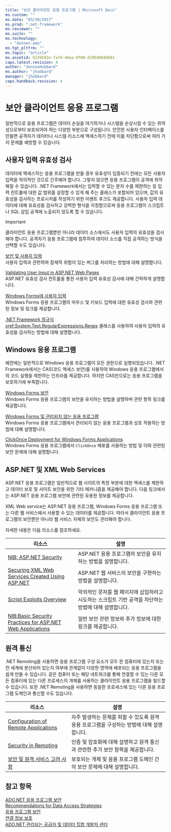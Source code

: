 ```yaml
---
title: "보안 클라이언트 응용 프로그램 | Microsoft Docs"
ms.custom: ""
ms.date: "03/30/2017"
ms.prod: ".net-framework"
ms.reviewer: ""
ms.suite: ""
ms.technology: 
  - "dotnet-ado"
ms.tgt_pltfrm: ""
ms.topic: "article"
ms.assetid: 6239592e-fa7d-4dea-9f00-d296d0048b01
caps.latest.revision: 4
author: "JennieHubbard"
ms.author: "jhubbard"
manager: "jhubbard"
caps.handback.revision: 4
---
```

# 보안 클라이언트 응용 프로그램
일반적으로 응용 프로그램은 데이터 손실을 야기하거나 시스템을 손상시킬 수 있는 취약성으로부터 보호되어야 하는 다양한 부분으로 구성됩니다.  안전한 사용자 인터페이스를 만들면 공격자가 데이터나 시스템 리소스에 액세스하기 전에 이를 차단함으로써 여러 가지 문제를 예방할 수 있습니다.  
  
## 사용자 입력 유효성 검사  
 데이터에 액세스하는 응용 프로그램을 만들 경우 유효성이 입증되기 전에는 모든 사용자 입력을 악의적인 것으로 간주해야 합니다.  그렇지 않으면 응용 프로그램이 공격에 취약해질 수 있습니다.  .NET Framework에서는 입력할 수 있는 문자 수를 제한하는 등 입력 컨트롤에 대한 값 범위를 설정할 수 있게 해 주는 클래스가 포함되어 있으며,  값의 유효성을 검사하는 프로시저를 작성하기 위한 이벤트 후크도 제공합니다.  사용자 입력 데이터에 대해 유효성을 검사하고 강력한 형식을 지정함으로써 응용 프로그램이 스크립트나 SQL 삽입 공격에 노출되지 않도록 할 수 있습니다.  
  
> [!IMPORTANT]
>  클라이언트 응용 프로그램뿐만 아니라 데이터 소스에서도 사용자 입력의 유효성을 검사해야 합니다.  공격자가 응용 프로그램에 침투하여 데이터 소스를 직접 공격하는 방식을 선택할 수도 있습니다.  
  
 [보안 및 사용자 입력](../../../../docs/standard/security/security-and-user-input.md)  
 사용자 입력과 관련하여 잠재적 위험이 있는 버그를 처리하는 방법에 대해 설명합니다.  
  
 [Validating User Input in ASP.NET Web Pages](../Topic/Validating%20User%20Input%20in%20ASP.NET%20Web%20Pages.md)  
 ASP.NET 유효성 검사 컨트롤을 통한 사용자 입력 유효성 검사에 대해 간략하게 설명합니다.  
  
 [Windows Forms에 사용자 입력](../../../../docs/framework/winforms/user-input-in-windows-forms.md)  
 Windows Forms 응용 프로그램의 마우스 및 키보드 입력에 대한 유효성 검사와 관련된 정보 및 링크를 제공합니다.  
  
 [.NET Framework 정규식](../../../../docs/standard/base-types/regular-expressions.md)  
 <xref:System.Text.RegularExpressions.Regex> 클래스를 사용하여 사용자 입력의 유효성을 검사하는 방법에 대해 설명합니다.  
  
## Windows 응용 프로그램  
 예전에는 일반적으로 Windows 응용 프로그램이 모든 권한으로 실행되었습니다.  .NET Framework에서는 CAS\(코드 액세스 보안\)를 사용하여 Windows 응용 프로그램에서의 코드 실행을 제한하는 인프라를 제공합니다.  하지만 CAS만으로는 응용 프로그램을 보호하기에 부족합니다.  
  
 [Windows Forms 보안](../../../../docs/framework/winforms/windows-forms-security.md)  
 Windows Forms 응용 프로그램의 보안을 유지하는 방법을 설명하며 관련 항목 링크를 제공합니다.  
  
 [Windows Forms 및 관리되지 않는 응용 프로그램](../../../../docs/framework/winforms/advanced/windows-forms-and-unmanaged-applications.md)  
 Windows Forms 응용 프로그램에서 관리되지 않는 응용 프로그램과 상호 작용하는 방법에 대해 설명합니다.  
  
 [ClickOnce Deployment for Windows Forms Applications](http://msdn.microsoft.com/ko-kr/34d8c770-48f2-460c-8d67-4ea5684511df)  
 Windows Forms 응용 프로그램에서 `ClickOnce` 배포를 사용하는 방법 및 이와 관련된 보안 문제에 대해 설명합니다.  
  
## ASP.NET 및 XML Web Services  
 ASP.NET 응용 프로그램은 일반적으로 웹 사이트의 특정 부분에 대한 액세스를 제한하고 데이터 보호 및 사이트 보안을 위한 기타 메커니즘을 제공해야 합니다.  다음 링크에서는 ASP.NET 응용 프로그램 보안에 관련된 유용한 정보를 제공합니다.  
  
 XML Web service는 ASP.NET 응용 프로그램, Windows Forms 응용 프로그램 또는 다른 웹 서비스에서 사용할 수 있는 데이터를 제공합니다.  따라서 클라이언트 응용 프로그램의 보안뿐만 아니라 웹 서비스 자체의 보안도 관리해야 합니다.  
  
 자세한 내용은 다음 리소스를 참조하세요.  
  
|리소스|설명|  
|---------|--------|  
|[NIB: ASP.NET Security](http://msdn.microsoft.com/ko-kr/04b37532-18d9-40b4-8e5f-ee09a70b311d)|ASP.NET 응용 프로그램의 보안을 유지하는 방법을 설명합니다.|  
|[Securing XML Web Services Created Using ASP.NET](http://msdn.microsoft.com/ko-kr/354b2ab1-2782-4542-b32a-dc560178b90c)|ASP.NET 웹 서비스의 보안을 구현하는 방법을 설명합니다.|  
|[Script Exploits Overview](../Topic/Script%20Exploits%20Overview.md)|악의적인 문자를 웹 페이지에 삽입하려고 시도하는 스크립트 기반 공격을 차단하는 방법에 대해 설명합니다.|  
|[NIB:Basic Security Practices for ASP.NET Web Applications](http://msdn.microsoft.com/ko-kr/94a52ab8-731d-417e-b997-721baf43df38)|일반 보안 관련 정보와 추가 정보에 대한 링크를 제공합니다.|  
  
## 원격 통신  
 .NET Remoting을 사용하면 응용 프로그램 구성 요소가 모두 한 컴퓨터에 있는지 또는 전 세계에 분산되어 있는지 여부에 관계없이 다양한 영역에 배포되는 응용 프로그램을 쉽게 만들 수 있습니다.  같은 컴퓨터 또는 해당 네트워크를 통해 연결할 수 있는 다른 모든 컴퓨터에 있는 다른 프로세스의 개체를 사용하는 클라이언트 응용 프로그램을 빌드할 수 있습니다.  또한 .NET Remoting을 사용하면 동일한 프로세스에 있는 다른 응용 프로그램 도메인과 통신할 수도 있습니다.  
  
|리소스|설명|  
|---------|--------|  
|[Configuration of Remote Applications](http://msdn.microsoft.com/ko-kr/92c0c097-d984-4315-835b-7490ecdf1097)|자주 발생하는 문제를 피할 수 있도록 원격 응용 프로그램을 구성하는 방법에 대해 설명합니다.|  
|[Security in Remoting](http://msdn.microsoft.com/ko-kr/9574262c-d4b1-41c5-8600-24ff147c0add)|인증 및 암호화에 대해 설명하고 원격 통신과 관련한 추가 보안 항목을 제공합니다.|  
|[보안 및 원격 서비스 고려 사항](../../../../docs/framework/misc/security-and-remoting-considerations.md)|보호되는 개체 및 응용 프로그램 도메인 간의 보안 문제에 대해 설명합니다.|  
  
## 참고 항목  
 [ADO.NET 응용 프로그램 보안](../../../../docs/framework/data/adonet/securing-ado-net-applications.md)   
 [Recommendations for Data Access Strategies](http://msdn.microsoft.com/ko-kr/72411f32-d12a-4de8-b961-e54fca7faaf5)   
 [응용 프로그램 보안](../Topic/Securing%20Applications.md)   
 [연결 정보 보호](../../../../docs/framework/data/adonet/protecting-connection-information.md)   
 [ADO.NET 관리되는 공급자 및 데이터 집합 개발자 센터](http://go.microsoft.com/fwlink/?LinkId=217917)
